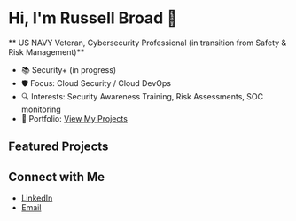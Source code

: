 # Hi, I'm Russell Broad 👋
** US NAVY Veteran, Cybersecurity Professional (in transition from Safety & Risk Management)**  
- 📚 Security+ (in progress)  
- 🛡️ Focus: Cloud Security / Cloud DevOps 
- 🔍 Interests: Security Awareness Training, Risk Assessments, SOC monitoring  
- 📂 Portfolio: [View My Projects](https://github.com/your-username?tab=repositories)


## Featured Projects

## Connect with Me
- [LinkedIn](https://www.linkedin.com/in/rbroad47) 
- [Email](mailto:rbroad47@gmail.com)  

